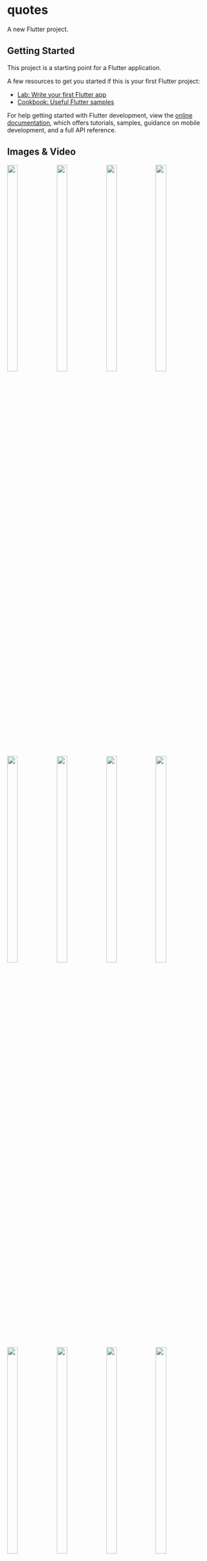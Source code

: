 # quotes

A new Flutter project.

## Getting Started

This project is a starting point for a Flutter application.

A few resources to get you started if this is your first Flutter project:

- [Lab: Write your first Flutter app](https://docs.flutter.dev/get-started/codelab)
- [Cookbook: Useful Flutter samples](https://docs.flutter.dev/cookbook)

For help getting started with Flutter development, view the
[online documentation](https://docs.flutter.dev/), which offers tutorials,
samples, guidance on mobile development, and a full API reference.
## Images & Video
<p float="center">

<img src="https://user-images.githubusercontent.com/118955280/223384621-4cd967b5-1e60-4d47-a31b-6e0cc66dd995.png" width=22% height=35%>
<img src="https://user-images.githubusercontent.com/118955280/223384625-831e9368-fce4-4b74-a05e-bfb338dcc858.png" width=22% height=35%>
<img src="https://user-images.githubusercontent.com/118955280/223384634-6afe449f-5d08-4aa2-b7ad-f0e94ae0d2f1.png" width=22% height=35%>
<img src="https://user-images.githubusercontent.com/118955280/223384636-1696892d-770b-4b73-b402-9d84c526848e.png" width=22% height=35%>
<img src="https://user-images.githubusercontent.com/118955280/223384640-a3ac453d-4dde-4f92-b6f7-ce24befaa99c.png" width=22% height=35%>
<img src="https://user-images.githubusercontent.com/118955280/223384649-934a83ed-33ad-4d48-8b78-590d38fd78ba.png" width=22% height=35%>
<img src="https://user-images.githubusercontent.com/118955280/223384662-f3ec4d96-3851-4f86-accb-33ec2569004f.png" width=22% height=35%>
<img src="https://user-images.githubusercontent.com/118955280/223384669-d494c4a6-905c-4626-a141-68d03658508b.png" width=22% height=35%>
<img src="https://user-images.githubusercontent.com/118955280/223384605-c75eedbc-9ffa-4b88-a101-e7e225b50ef7.png" width=22% height=35%>
<img src="https://user-images.githubusercontent.com/118955280/223384612-0367818f-8fe1-4928-bcfd-2cd6ca6f9b80.png" width=22% height=35%>
<img src="https://user-images.githubusercontent.com/118955280/223384614-a5b9ce67-f643-46b2-b582-caf0b81a1578.png" width=22% height=35%>
<img src="https://user-images.githubusercontent.com/118955280/225594656-81578464-fbe5-4db0-8376-de86162f8877.png" width=22% height=35%>
<img src="https://user-images.githubusercontent.com/118955280/225594669-74f5a69b-b3f3-4d43-ba43-308f62c3fadb.png" width=22% height=35%>
<img src="https://user-images.githubusercontent.com/118955280/225594674-1c408fc6-bf91-4755-babd-1efbe49b9ded.png" width=22% height=35%>
<img src="https://user-images.githubusercontent.com/118955280/225594642-2553da13-76f4-4879-9e5b-5bb18bd72174.png" width=22% height=35%>
<img src="https://user-images.githubusercontent.com/118955280/225594651-227af458-72f8-4e75-a696-79c1e5837bfa.png" width=22% height=35%>

https://user-images.githubusercontent.com/118955280/225595387-db951b95-917f-4a32-917f-5477dc62d1b7.mp4



</p>
  
